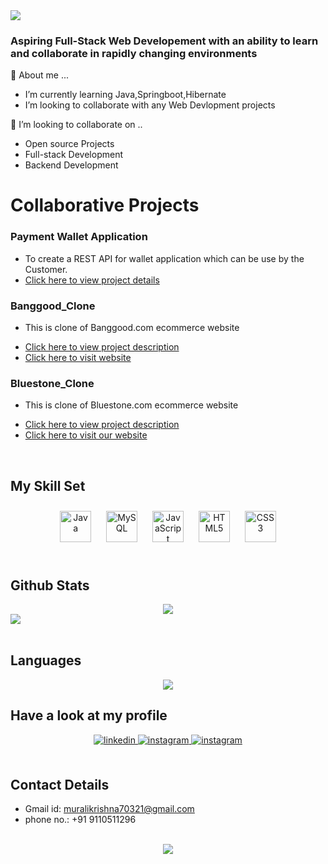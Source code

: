 
<img src="https://readme-typing-svg.herokuapp.com?font=Architects+Daughter&amp;color=FF7722&amp;size=20&amp;lines=Hey!+It's+Murali+krishna!;Learning+Web+Development...;" style="max-width: 100%;">
 
 ### Aspiring Full-Stack Web Developement with an ability to learn and collaborate in rapidly changing environments
 
 
  💬 About me ...<br>
<ul>
  <li> I’m currently learning Java,Springboot,Hibernate</li>
  <li> I’m looking to collaborate with any Web Devlopment projects</li>
</ul>
👯 I’m looking to collaborate on ..
<ul>
  <li>Open source Projects</li>
  <li>Full-stack Development</li>
  <li>Backend Development</li>
</ul>



# Collaborative Projects

### Payment Wallet Application


- To create a REST API for wallet application which can be use by the Customer.
- [Click here to view project details](https://github.com/codeirax/wallet-project#readme)



### Banggood_Clone


- This is clone of Banggood.com ecommerce website
<!-- ![](https://github.com/purimetlamuralikrishna/banggood.in-clone/blob/master/images/screenshots/Homepage.png) -->
- [Click here to view project description](https://github.com/purimetlamuralikrishna/Blue-stone-clone/blob/master/README.md)
- [Click here to visit website]( https://purimetlamuralikrishna.github.io/banggood.in-clone/)


### Bluestone_Clone
- This is clone of Bluestone.com ecommerce website
<!-- ![Screenshot (72)](https://user-images.githubusercontent.com/86877385/161432456-f30dc49f-558b-4e64-a768-89b064dd73d7.png) -->
- [Click here to view project description](https://github.com/purimetlamuralikrishna/Bluestone-clone/blob/master/README.md)
- [Click here to visit our website](https://bluestoneclone.netlify.app/)
   
  

<br/>  


## My Skill Set  


<div align="center">  
 
<img style="margin: 10px" src="https://profilinator.rishav.dev/skills-assets/java-original-wordmark.svg" alt="Java" height="50" />  
<img style="margin: 10px" src="https://profilinator.rishav.dev/skills-assets/mysql-original-wordmark.svg" alt="MySQL" height="50" /> 
<img style="margin: 10px" src="https://profilinator.rishav.dev/skills-assets/javascript-original.svg" alt="JavaScript" height="50" />  
<img style="margin: 10px" src="https://profilinator.rishav.dev/skills-assets/html5-original-wordmark.svg" alt="HTML5" height="50" />  
<img style="margin: 10px" src="https://profilinator.rishav.dev/skills-assets/css3-original-wordmark.svg" alt="CSS3" height="50" />  

</div>

<br/>
 



## Github Stats  
<div align="center"><img src="https://github-readme-stats.vercel.app/api?username=purimetlamuralikrishna&theme=highcontrast&show_icons=true&count_private=true" align="center" /></div> 
<div>
<img src="https://activity-graph.herokuapp.com/graph?username=purimetlamuralikrishna&theme=xcode">
</div>
</br>

## Languages
<div align="center">
     <img src = "https://github-readme-stats.vercel.app/api/top-langs/?username=purimetlamuralikrishna&theme&layout=compact" />
</div>


## Have a look at my profile  
<div align="center">
<a href="https://linkedin.com/in/https://www.linkedin.com/in/murali-krishna-purimetla/" target="_blank">
<img src=https://img.shields.io/badge/linkedin-%231E77B5.svg?&style=for-the-badge&logo=linkedin&logoColor=white alt=linkedin style="margin-bottom: 5px;" />
</a>
<a href="https://instagram.com/murali70321" target="_blank">
<img src=https://img.shields.io/badge/instagram-%23000000.svg?&style=for-the-badge&logo=instagram&logoColor=white alt=instagram style="margin-bottom: 5px;" />
</a> 
<a href="https://muralikrishnaportfolio.netlify.app" target="_blank">
<img src=https://img.shields.io/badge/Portfolio-%23k0254652.svg?&style=for-the-badge&logo=instagram&logoColor=white alt=instagram style="margin-bottom: 5px;" />
</a> 
</div> 

</br>

## Contact Details

- Gmail id:  muralikrishna70321@gmail.com
- phone no.: +91 9110511296

 

  

<br/>  

<div align="center">
<img src="https://komarev.com/ghpvc/?username=purimetlamuralikrishna&&style=flat-square" align="center" />
</div>  
  

<br/>  
